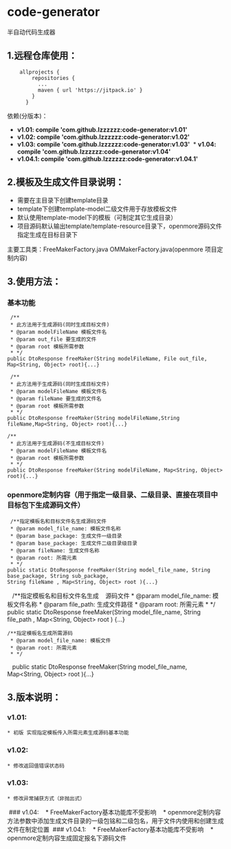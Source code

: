 # code-generator
半自动代码生成器


## 1.远程仓库使用：
~~~
    allprojects {
        repositories {
          ...
          maven { url 'https://jitpack.io' }
        }
      }
~~~
依赖(分版本)：
  * **v1.01:  compile 'com.github.lzzzzzz:code-generator:v1.01'**
  * **v1.02:  compile 'com.github.lzzzzzz:code-generator:v1.02'**
  * **v1.03:  compile 'com.github.lzzzzzz:code-generator:v1.03'**
  * **v1.04:  compile 'com.github.lzzzzzz:code-generator:v1.04'**
  * **v1.04.1:  compile 'com.github.lzzzzzz:code-generator:v1.04.1'**


## 2.模板及生成文件目录说明：
  * 需要在主目录下创建template目录
  * template下创建template-model二级文件用于存放模板文件
  * 默认使用template-model下的模板（可制定其它生成目录）
  * 项目源码默认输出template/template-resource目录下，openmore源码文件指定生成在目标目录下


主要工具类：FreeMakerFactory.java   OMMakerFactory.java(openmore 项目定制内容)


## 3.使用方法：

   ### 基本功能
     /**
     * 此方法用于生成源码(同时生成目标文件)
     * @param modelFileName 模板文件名
     * @param out_file 要生成的文件
     * @param root 模板所需参数
     * */
    public DtoResponse freeMaker(String modelFileName, File out_file, Map<String, Object> root){...}

     /**
     * 此方法用于生成源码(同时生成目标文件)
     * @param modelFileName 模板文件名
     * @param fileName 要生成的文件名
     * @param root 模板所需参数
     * */
    public DtoResponse freeMaker(String modelFileName,String fileName,Map<String, Object> root){...}
    
    /**
     * 此方法用于生成源码(不生成目标文件)
     * @param modelFileName 模板文件名
     * @param root 模板所需参数
     * */
    public DtoResponse freeMaker(String modelFileName, Map<String, Object> root){...}
    
    
  ### openmore定制内容（用于指定一级目录、二级目录、直接在项目中目标包下生成源码文件）

     /**指定模板名和目标文件名生成源码文件
     * @param model_file_name: 模板文件名称
     * @param base_package: 生成文件一级目录
     * @param base_package: 生成文件二级目录级目录
     * @param fileName: 生成文件名称
     * @param root: 所需元素
     * */
    public static DtoResponse freeMaker(String model_file_name, String base_package, String sub_package, 
    String fileName , Map<String, Object> root ){...}
    
    /**指定模板名和目标文件名生成
    源码文件 * @param model_file_name: 模板文件名称
     * @param file_path: 生成文件路径
     * @param root: 所需元素
     * */
    public static DtoResponse freeMaker(String model_file_name, String file_path , Map<String, Object> root ) {...}
    
    /**指定模板名生成所需源码
     * @param model_file_name: 模板文件
     * @param root: 所需元素
     * */
    public static DtoResponse freeMaker(String model_file_name, Map<String, Object> root ){...} 
    
## 3.版本说明：
  ### v1.01:
    * 初版 实现指定模板传入所需元素生成源码基本功能
  ### v1.02:
    * 修改返回值错误状态码
  ### v1.03:
    * 修改异常捕获方式（非抛出式）
  ### v1.04:
    * FreeMakerFactory基本功能库不受影响
    * openmore定制内容方法参数中添加生成文件目录的一级包铭和二级包名，用于文件内使用和创建生成文件在制定位置
  ### v1.04.1:
    * FreeMakerFactory基本功能库不受影响
    * openmore定制内容生成固定报名下源码文件
    
    
    
    
    
    
    
    
    
    
    
    
    
    
    
    
    
    
    
    
    
    
    
    
